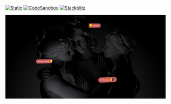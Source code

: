 [![Static](https://img.shields.io/badge/demo-%23646CFF.svg?logo=html5&logoColor=white)](https://pmndrs.github.io/examples/the-three-graces)
[![CodeSandbox](https://img.shields.io/badge/codesandbox-040404?logo=codesandbox&logoColor=DBDBDB)](https://codesandbox.io/s/github/pmndrs/examples/tree/main/demos/the-three-graces)
[![Stackblitz](https://img.shields.io/badge/stackblitz-fff?logo=Stackblitz&logoColor=1389FD)](https://stackblitz.com/github/pmndrs/examples/tree/main/demos/the-three-graces)

![](thumbnail.png)
